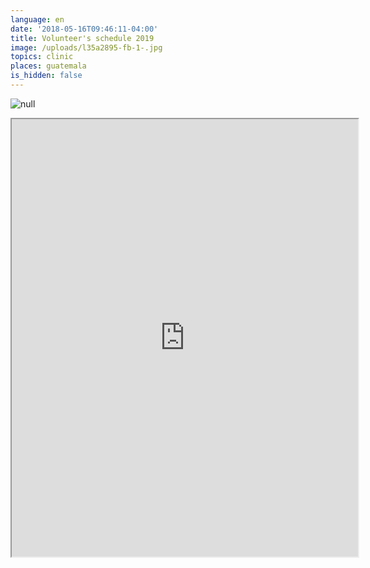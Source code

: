 ```yaml
---
language: en
date: '2018-05-16T09:46:11-04:00'
title: Volunteer's schedule 2019
image: /uploads/l35a2895-fb-1-.jpg
topics: clinic
places: guatemala
is_hidden: false
---
```

![null](/uploads/l35a2895-fb-1-.jpg)

<iframe width="110%" height="700px" src="https://docs.google.com/spreadsheets/d/e/2PACX-1vSkij-69N_sd6pPLNE3zbZNCNXZq_8lSxl2cQThNgeNG0Icbn3-lIV0x5bh_GCcOBZGCPG6Yrg-cbLE/pubhtml?widget=true&amp;headers=false"></iframe>
